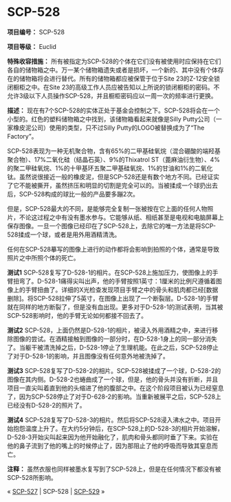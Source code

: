 # SCP-528
                        


**项目编号：** SCP-528

**项目等级：** Euclid

**特殊收容措施：** 所有被指定为SCP-528的个体在它们没有被使用时应保持在它们各自的储物箱之中。万一某个储物箱遗失或者是损坏，一个新的、其中没有个体存在的储物箱将会进行替代。所有的储物箱都应被保管于位于Site 23的Z-12安全锁闭橱柜之中。在Site 23的高级工作人员应被告知以上所说的锁闭橱柜的密码。不允许3级以下人员操作SCP-528，并且橱柜密码应以一周一次的频率进行更换。

**描述：** 现在有7个SCP-528的实体正处于基金会控制之下。SCP-528将会在一个小型的。红色的塑料储物箱之中找到，该储物箱看起来就像是Silly Putty公司（一家橡皮泥公司）使用的类型，只不过Silly Putty的LOGO被替换成为了“The Factory”。

SCP-528表现为一种无机聚合物，含有65%的二甲基硅氧烷（混合硼酸的端羟基聚合物）、17%二氧化硅（结晶石英）、9%的Thixatrol ST（蓖麻油衍生物）、4%的聚二甲硅氧烷、1%的十甲基环五聚二甲基硅氧烷、1%的甘油和1%的二氧化钛。虽然说很接近一般的橡皮泥，但是SCP-528还是有数个地方不同。已经证实了它不能被撕开，虽然挤压和明显的切割是完全可以的。当被揉成一个球扔出去后，SCP-528构成的球比一般的产品要多蹦2次。

但是，SCP-528最大的不同，是能够完全复制一张被按在它上面的任何人物照片，不论这过程之中有没有墨水参与。它能够从纸、相纸甚至是电视和电脑屏幕上保存图像。一旦一个图像已经印在了SCP-528上，去除它的唯一方法是将SCP-528揉成一个球，或者是用外用酒精清洗。

任何在SCP-528摹写的图像上进行的动作都将会影响到拍照的个体，通常是导致照片之中所照个体的死亡。

**测试1** 
SCP-528复写了D-528-1的相片。在SCP-528上施加压力，使图像上的手臂扭弯了。D-528-1痛得尖叫出声，他的手臂按照1英寸：1厘米的比例尺遵循着图像上的手臂扭曲了。详细的X光检查发现项目手臂之中的骨头和肌肉都已经[数据删除]。将SCP-528拉伸了5英寸，在图像上出现了一个断裂层。D-528-1的手臂就在同样的地方断裂了，但是没有血出现。更多对于D-528-1的测试表明，当其被SCP-528影响时，他的手臂无论如何都接不回去了。

**测试2** 
SCP-528，上面仍然是D-528-1的相片，被浸入外用酒精之中，来进行移除图像的尝试。在酒精接触到图像的一部分时，在D-528-1身上的同一部分消失了。当躯干被清洗掉之后，D-528-1停止了生理机能。在此之后，SCP-528停止了对于D-528-1的影响，并且图像没有任何意外地被洗掉了。

**测试3** 
SCP-528复写了D-528-2的相片。SCP-528被揉成了一个球，D-528-2的图像在其内侧。D-528-2也蜷曲成了一个球，但是，他的骨头并没有折断，并且项目一直尖叫着直到他的头缩进了他的腹部之中。在这个阶段项目被认为已经窒息了，因为SCP-528停止了对于D-628-2的影响。当重新被展平之后，SCP-528上已经没有D-528-2的照片了。

**测试4** 
SCP-528复写了D-528-3的相片。然后将SCP-528浸入沸水之中。项目开始抱怨温度上升了。在大约5分钟后，在SCP-528上的D-528-3的相片开始溶解，D-528-3开始尖叫起来因为他开始融化了，肌肉和骨头都同时垂了下来。实验在他的鼻子流到了他的嘴上的时候停止了，因为那阻止了他的呼吸而导致其窒息而亡。

**注释：** 虽然衣服也同样被墨水复写到了SCP-528上，但是在任何情况下都没有被SCP-528所影响。



« [SCP-527](/scp-527) | SCP-528 | [SCP-529](/scp-529) »





                    